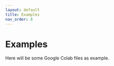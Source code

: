 ```yaml
---
layout: default
title: Examples
nav_order: 8
---
```


# Examples 

Here will be some Google Colab files as example. 
